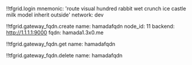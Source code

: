 !!tfgrid.login
	mnemonic: 'route visual hundred rabbit wet crunch ice castle milk model inherit outside'
	network: dev

!!tfgrid.gateway_fqdn.create 
    name: hamadafqdn
	node_id: 11
    backend: http://1.1.1.1:9000
    fqdn: hamada1.3x0.me

!!tfgrid.gateway_fqdn.get
	name: hamadafqdn

!!tfgrid.gateway_fqdn.delete
	name: hamadafqdn
